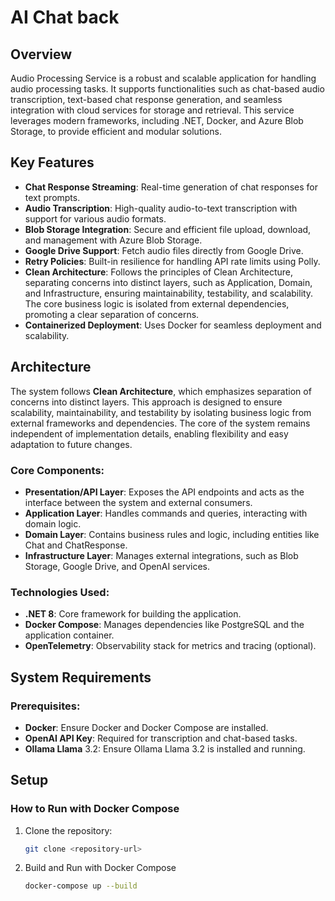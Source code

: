 # AI Chat back

## Overview

Audio Processing Service is a robust and scalable application for handling audio processing tasks. It supports functionalities such as chat-based audio transcription, text-based chat response generation, and seamless integration with cloud services for storage and retrieval. This service leverages modern frameworks, including .NET, Docker, and Azure Blob Storage, to provide efficient and modular solutions.

## Key Features

- **Chat Response Streaming**: Real-time generation of chat responses for text prompts.
- **Audio Transcription**: High-quality audio-to-text transcription with support for various audio formats.
- **Blob Storage Integration**: Secure and efficient file upload, download, and management with Azure Blob Storage.
- **Google Drive Support**: Fetch audio files directly from Google Drive.
- **Retry Policies**: Built-in resilience for handling API rate limits using Polly.
- **Clean Architecture**: Follows the principles of Clean Architecture, separating concerns into distinct layers, such as Application, Domain, and Infrastructure, ensuring maintainability, testability, and scalability. The core business logic is isolated from external dependencies, promoting a clear separation of concerns.
- **Containerized Deployment**: Uses Docker for seamless deployment and scalability.

## Architecture

The system follows **Clean Architecture**, which emphasizes separation of concerns into distinct layers. This approach is designed to ensure scalability, maintainability, and testability by isolating business logic from external frameworks and dependencies. The core of the system remains independent of implementation details, enabling flexibility and easy adaptation to future changes.

### Core Components:

- **Presentation/API Layer**: Exposes the API endpoints and acts as the interface between the system and external consumers.
- **Application Layer**: Handles commands and queries, interacting with domain logic.
- **Domain Layer**: Contains business rules and logic, including entities like Chat and ChatResponse.
- **Infrastructure Layer**: Manages external integrations, such as Blob Storage, Google Drive, and OpenAI services.

### Technologies Used:

- **.NET 8**: Core framework for building the application.
- **Docker Compose**: Manages dependencies like PostgreSQL and the application container.
- **OpenTelemetry**: Observability stack for metrics and tracing (optional).

## System Requirements

### Prerequisites:

- **Docker**: Ensure Docker and Docker Compose are installed.
- **OpenAI API Key**: Required for transcription and chat-based tasks.
- **Ollama Llama** 3.2: Ensure Ollama Llama 3.2 is installed and running.

## Setup 

### How to Run with Docker Compose

1. Clone the repository:
 
   ```bash
   git clone <repository-url>
   ```

2. Build and Run with Docker Compose
   ```bash
   docker-compose up --build
   ```




